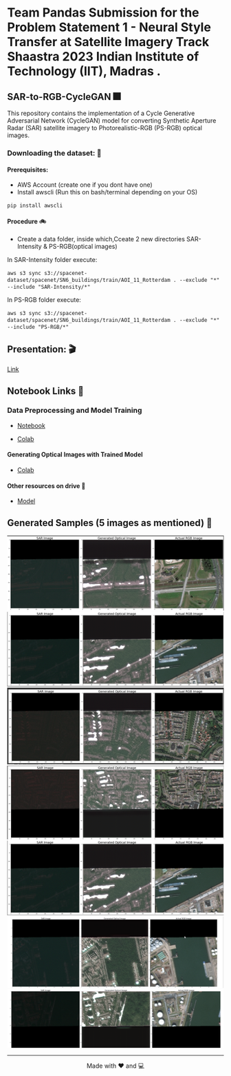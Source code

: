 # Team Pandas Submission for the Problem Statement 1 - Neural Style Transfer at Satellite Imagery Track Shaastra 2023 Indian Institute of Technology (IIT), Madras .

## SAR-to-RGB-CycleGAN 🎆

This repository contains the implementation of a Cycle Generative Adversarial Network (CycleGAN) model for converting Synthetic Aperture Radar (SAR) satellite imagery to Photorealistic-RGB (PS-RGB) optical images.


### Downloading the dataset: 💽
#### Prerequisites:
- AWS Account (create one if you dont have one)
- Install awscli (Run this on bash/terminal depending on your OS)
```
pip install awscli
```
#### Procedure 🚲
- Create a data folder, inside which,Cceate 2 new directories SAR-Intensity & PS-RGB(optical images)

In SAR-Intensity folder execute:
```
aws s3 sync s3://spacenet-dataset/spacenet/SN6_buildings/train/AOI_11_Rotterdam . --exclude "*" --include "SAR-Intensity/*"
```
In PS-RGB folder execute:
```
aws s3 sync s3://spacenet-dataset/spacenet/SN6_buildings/train/AOI_11_Rotterdam . --exclude "*" --include "PS-RGB/*"
```



## Presentation: 🎬
[Link](https://pitch.com/public/07bf3b30-13b5-4e41-a50e-73ec3ee042ed)


##  Notebook Links 📙


### Data Preprocessing and Model Training

- [Notebook](./Notebooks/Final-Approach.ipynb)

- [Colab](https://colab.research.google.com/drive/16uxCb3kWBFjbrDGN6iqIR9yl5wfi7JdD?usp=sharing)

#### Generating Optical Images with Trained Model

- [Colab](https://colab.research.google.com/drive/16uxCb3kWBFjbrDGN6iqIR9yl5wfi7JdD?usp=sharing)


#### Other resources on drive 🚗
- [Model](https://drive.google.com/file/d/1-DwuJozH5IEV-D9i2EgbWrN-ORqZEH17/view?usp=sharing)

## Generated Samples (5 images as mentioned) 📸

<img src="./OutputImages/image1.png" >



<img src="./OutputImages/image2.png" >



<img src="./OutputImages/image3.png" >



<img src="./OutputImages/image4.png" >



<img src="./OutputImages/image5.png" >


<img src="./OutputImages/msedge_IFMOM950bn.png" >

<img src="./OutputImages/msedge_lRU9sQxd4K.png" >

---
<p align="center">Made with ❤️ and 💻</p>

